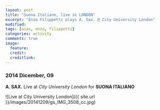 ```yaml
---
layout: post
title: "Suona Italiano, live in LONDON"
excerpt: "Enzo Filippetti plays A. Sax. @ City University London"
modified: 
tags: [asax, enzo, filippetti]
categories: activity
comments: true
image:
  feature: 
  credit: 
  creditlink: 
---
```


### 2014 Dicember, 09

**A. SAX.** Live at *City University London* for **SUONA ITALIANO**

![Live at City University London]({{ site.url }}/images/20141209/gs_IMG_3508_cc.jpg)